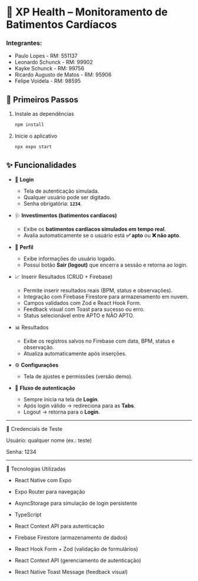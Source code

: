 # 💙 XP Health – Monitoramento de Batimentos Cardíacos  

### Integrantes:
- Paulo Lopes - RM: 551137
- Leonardo Schunck - RM: 99902
- Kayke Schunck - RM: 99756
- Ricardo Augusto de Matos - RM: 95906
- Felipe Voidela - RM: 98595


## 🚀 Primeiros Passos  

1. Instale as dependências  

   ```bash
   npm install

2. Inicie o aplicativo

   ```bash
   npx expo start
   ```
## ✨ Funcionalidades  

- 🔐 **Login**  
  - Tela de autenticação simulada.  
  - Qualquer usuário pode ser digitado.  
  - Senha obrigatória: **`1234`**.  

- 🩺 **Investimentos (batimentos cardíacos)**  
  - Exibe os **batimentos cardíacos simulados em tempo real**.  
  - Avalia automaticamente se o usuário está **✅ apto** ou **❌ não apto**.  

- 👤 **Perfil**  
  - Exibe informações do usuário logado.  
  - Possui botão **Sair (logout)** que encerra a sessão e retorna ao login.  

- 📈 Inserir Resultados (CRUD + Firebase)
  - Permite inserir resultados reais (BPM, status e observações).
  - Integração com Firebase Firestore para armazenamento em nuvem.
  - Campos validados com Zod e React Hook Form.
  - Feedback visual com Toast para sucesso ou erro.
  - Status selecionável entre APTO e NÃO APTO.
   
- 📊 Resultados
  - Exibe os registros salvos no Firebase com data, BPM, status e observação.
  - Atualiza automaticamente após inserções.
  
- ⚙️ **Configurações**  
  - Tela de ajustes e permissões (versão demo).  

- 🔄 **Fluxo de autenticação**  
  - Sempre inicia na tela de **Login**.  
  - Após login válido → redireciona para as **Tabs**.  
  - Logout → retorna para o **Login**.  

---

🔑 Credenciais de Teste

Usuário: qualquer nome (ex.: teste)

Senha: 1234

---
🚀 Tecnologias Utilizadas

- React Native com Expo

- Expo Router para navegação

- AsyncStorage para simulação de login persistente

- TypeScript

- React Context API para autenticação

- Firebase Firestore (armazenamento de dados)

-   React Hook Form + Zod (validação de formulários)

-   React Context API (gerenciamento de autenticação)

- React Native Toast Message (feedback visual)
